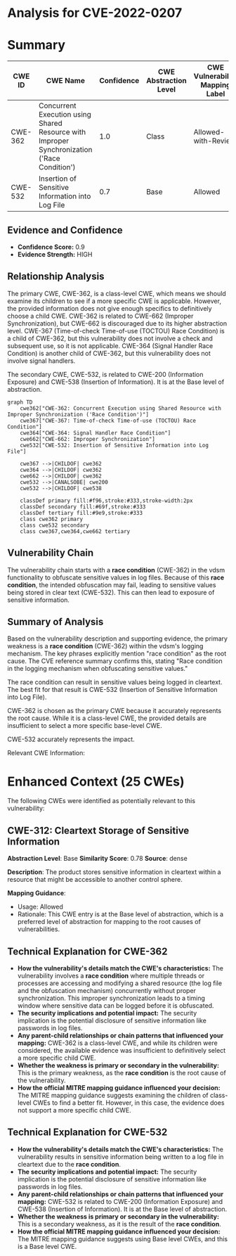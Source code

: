 # Analysis for CVE-2022-0207

# Summary
| CWE ID | CWE Name | Confidence | CWE Abstraction Level | CWE Vulnerability Mapping Label | CWE-Vulnerability Mapping Notes |
|---|---|---|---|---|---|
| CWE-362 | Concurrent Execution using Shared Resource with Improper Synchronization ('Race Condition') | 1.0 | Class | Allowed-with-Review | Primary CWE |
| CWE-532 | Insertion of Sensitive Information into Log File | 0.7 | Base | Allowed | Secondary Candidate |

## Evidence and Confidence

*   **Confidence Score:** 0.9
*   **Evidence Strength:** HIGH

## Relationship Analysis
The primary CWE, CWE-362, is a class-level CWE, which means we should examine its children to see if a more specific CWE is applicable. However, the provided information does not give enough specifics to definitively choose a child CWE. CWE-362 is related to CWE-662 (Improper Synchronization), but CWE-662 is discouraged due to its higher abstraction level. CWE-367 (Time-of-check Time-of-use (TOCTOU) Race Condition) is a child of CWE-362, but this vulnerability does not involve a check and subsequent use, so it is not applicable. CWE-364 (Signal Handler Race Condition) is another child of CWE-362, but this vulnerability does not involve signal handlers.

The secondary CWE, CWE-532, is related to CWE-200 (Information Exposure) and CWE-538 (Insertion of Information). It is at the Base level of abstraction.

```mermaid
graph TD
    cwe362["CWE-362: Concurrent Execution using Shared Resource with Improper Synchronization ('Race Condition')"]
    cwe367["CWE-367: Time-of-check Time-of-use (TOCTOU) Race Condition"]
    cwe364["CWE-364: Signal Handler Race Condition"]
    cwe662["CWE-662: Improper Synchronization"]
    cwe532["CWE-532: Insertion of Sensitive Information into Log File"]
    
    cwe367 -->|CHILDOF| cwe362
    cwe364 -->|CHILDOF| cwe362
    cwe662 -->|CHILDOF| cwe362
    cwe532 -->|CANALSOBE| cwe200
    cwe532 -->|CHILDOF| cwe538
    
    classDef primary fill:#f96,stroke:#333,stroke-width:2px
    classDef secondary fill:#69f,stroke:#333
    classDef tertiary fill:#9e9,stroke:#333
    class cwe362 primary
    class cwe532 secondary
    class cwe367,cwe364,cwe662 tertiary
```

## Vulnerability Chain
The vulnerability chain starts with a **race condition** (CWE-362) in the vdsm functionality to obfuscate sensitive values in log files. Because of this **race condition**, the intended obfuscation may fail, leading to sensitive values being stored in clear text (CWE-532). This can then lead to exposure of sensitive information.

## Summary of Analysis
Based on the vulnerability description and supporting evidence, the primary weakness is a **race condition** (CWE-362) within the vdsm's logging mechanism. The key phrases explicitly mention "race condition" as the root cause. The CVE reference summary confirms this, stating "Race condition in the logging mechanism when obfuscating sensitive values."

The race condition can result in sensitive values being logged in cleartext. The best fit for that result is CWE-532 (Insertion of Sensitive Information into Log File).

CWE-362 is chosen as the primary CWE because it accurately represents the root cause. While it is a class-level CWE, the provided details are insufficient to select a more specific base-level CWE.

CWE-532 accurately represents the impact.

Relevant CWE Information:

# Enhanced Context (25 CWEs)
The following CWEs were identified as potentially relevant to this vulnerability:

## CWE-312: Cleartext Storage of Sensitive Information
**Abstraction Level**: Base
**Similarity Score**: 0.78
**Source**: dense

**Description**:
The product stores sensitive information in cleartext within a resource that might be accessible to another control sphere.

**Mapping Guidance**:
- Usage: Allowed
- Rationale: This CWE entry is at the Base level of abstraction, which is a preferred level of abstraction for mapping to the root causes of vulnerabilities.

## Technical Explanation for CWE-362
*   **How the vulnerability's details match the CWE's characteristics:** The vulnerability involves a **race condition** where multiple threads or processes are accessing and modifying a shared resource (the log file and the obfuscation mechanism) concurrently without proper synchronization. This improper synchronization leads to a timing window where sensitive data can be logged before it is obfuscated.
*   **The security implications and potential impact:** The security implication is the potential disclosure of sensitive information like passwords in log files.
*   **Any parent-child relationships or chain patterns that influenced your mapping:** CWE-362 is a class-level CWE, and while its children were considered, the available evidence was insufficient to definitively select a more specific child CWE.
*   **Whether the weakness is primary or secondary in the vulnerability:** This is the primary weakness, as the **race condition** is the root cause of the vulnerability.
*   **How the official MITRE mapping guidance influenced your decision:** The MITRE mapping guidance suggests examining the children of class-level CWEs to find a better fit. However, in this case, the evidence does not support a more specific child CWE.

## Technical Explanation for CWE-532
*   **How the vulnerability's details match the CWE's characteristics:** The vulnerability results in sensitive information being written to a log file in cleartext due to the **race condition**.
*   **The security implications and potential impact:** The security implication is the potential disclosure of sensitive information like passwords in log files.
*   **Any parent-child relationships or chain patterns that influenced your mapping:** CWE-532 is related to CWE-200 (Information Exposure) and CWE-538 (Insertion of Information). It is at the Base level of abstraction.
*   **Whether the weakness is primary or secondary in the vulnerability:** This is a secondary weakness, as it is the result of the **race condition**.
*   **How the official MITRE mapping guidance influenced your decision:** The MITRE mapping guidance suggests using Base level CWEs, and this is a Base level CWE.